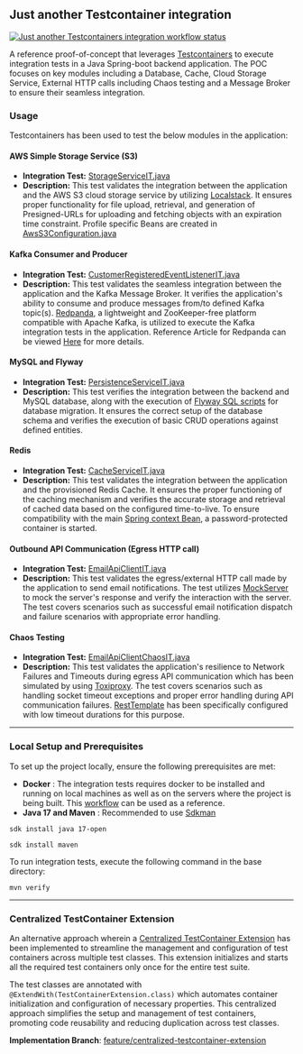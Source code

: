 ## Just another Testcontainer integration 
[![Just another Testcontainers integration workflow status](https://github.com/hardikSinghBehl/just-another-testcontainer-integration/actions/workflows/maven.yml/badge.svg?branch=main)](https://github.com/hardikSinghBehl/just-another-testcontainer-integration/actions/workflows/maven.yml)

A reference proof-of-concept that leverages [Testcontainers](https://testcontainers.com/) to execute integration tests in a Java Spring-boot backend application. The POC focuses on key modules including a Database, Cache, Cloud Storage Service, External HTTP calls including Chaos testing and a Message Broker to ensure their seamless integration. 

### Usage

Testcontainers has been used to test the below modules in the application:

#### AWS Simple Storage Service (S3)

- **Integration Test:** [StorageServiceIT.java](https://github.com/hardikSinghBehl/just-another-testcontainer-integration/blob/main/src/test/java/com/behl/receptacle/service/StorageServiceIT.java)
- **Description:** This test validates the integration between the application and the AWS S3 cloud storage service by utilizing [Localstack](https://localstack.cloud/). It ensures proper functionality for file upload, retrieval, and generation of Presigned-URLs for uploading and fetching objects with an expiration time constraint. Profile specific Beans are created in [AwsS3Configuration.java](https://github.com/hardikSinghBehl/just-another-testcontainer-integration/blob/main/src/main/java/com/behl/receptacle/configuration/AwsS3Configuration.java)


#### Kafka Consumer and Producer

- **Integration Test:** [CustomerRegisteredEventListenerIT.java](https://github.com/hardikSinghBehl/just-another-testcontainer-integration/blob/main/src/test/java/com/behl/receptacle/listener/CustomerRegisteredEventListenerIT.java)
- **Description:** This test validates the seamless integration between the application and the Kafka Message Broker. It verifies the application's ability to consume and produce messages from/to defined Kafka topic(s). [Redpanda](https://testcontainers.com/modules/redpanda/), a lightweight and ZooKeeper-free platform compatible with Apache Kafka, is utilized to execute the Kafka integration tests in the application. Reference Article for Redpanda can be viewed [Here](https://redpanda.com/blog/kafka-application-testing) for more details.


#### MySQL and Flyway

- **Integration Test:** [PersistenceServiceIT.java](https://github.com/hardikSinghBehl/just-another-testcontainer-integration/blob/main/src/test/java/com/behl/receptacle/service/PersistenceServiceIT.java)
- **Description:** This test verifies the integration between the backend and MySQL database, along with the execution of [Flyway SQL scripts](https://github.com/hardikSinghBehl/just-another-testcontainer-integration/tree/main/src/main/resources/db/migration) for database migration. It ensures the correct setup of the database schema and verifies the execution of basic CRUD operations against defined entities.

#### Redis

- **Integration Test:** [CacheServiceIT.java](https://github.com/hardikSinghBehl/just-another-testcontainer-integration/blob/main/src/test/java/com/behl/receptacle/service/CacheServiceIT.java)
- **Description:** This test validates the integration between the application and the provisioned Redis Cache. It ensures the proper functioning of the caching mechanism and verifies the accurate storage and retrieval of cached data based on the configured time-to-live. To ensure compatibility with the main [Spring context Bean](https://github.com/hardikSinghBehl/just-another-testcontainer-integration/blob/main/src/main/java/com/behl/receptacle/configuration/RedisConfiguration.java), a password-protected container is started.

#### Outbound API Communication (Egress HTTP call)

- **Integration Test:** [EmailApiClientIT.java](https://github.com/hardikSinghBehl/just-another-testcontainer-integration/blob/main/src/test/java/com/behl/receptacle/client/EmailApiClientIT.java)
- **Description:** This test validates the egress/external HTTP call made by the application to send email notifications. The test utilizes [MockServer](https://www.mock-server.com/) to mock the server's response and verify the interaction with the server. The test covers scenarios such as successful email notification dispatch and failure scenarios with appropriate error handling.

#### Chaos Testing 

- **Integration Test:** [EmailApiClientChaosIT.java](https://github.com/hardikSinghBehl/just-another-testcontainer-integration/blob/main/src/test/java/com/behl/receptacle/client/EmailApiClientChaosIT.java)
- **Description:** This test validates the application's resilience to Network Failures and Timeouts during egress API communication which has been simulated by using [Toxiproxy](https://github.com/Shopify/toxiproxy). The test covers scenarios such as handling socket timeout exceptions and proper error handling during API communication failures. [RestTemplate](https://github.com/hardikSinghBehl/just-another-testcontainer-integration/blob/main/src/main/java/com/behl/receptacle/configuration/RestTemplateConfiguration.java) has been specifically configured with low timeout durations for this purpose.

---

### Local Setup and Prerequisites

To set up the project locally, ensure the following prerequisites are met:

* **Docker** : The integration tests requires docker to be installed and running on local machines as well as on the servers where the project is being built. This [workflow](https://github.com/hardikSinghBehl/just-another-testcontainer-integration/blob/main/.github/workflows/maven.yml) can be used as a reference.
* **Java 17 and Maven** : Recommended to use [Sdkman](https://sdkman.io)
  
```
sdk install java 17-open
```

```
sdk install maven
```

To run integration tests, execute the following command in the base directory:

```
mvn verify
```

---

### Centralized TestContainer Extension

An alternative approach wherein a [Centralized TestContainer Extension](https://github.com/hardikSinghBehl/just-another-testcontainer-integration/blob/feature/centralized-testcontainer-extension/src/test/java/com/behl/receptacle/TestContainerExtension.java) has been implemented to streamline the management and configuration of test containers across multiple test classes. This extension initializes and starts all the required test containers only once for the entire test suite.

The test classes are annotated with `@ExtendWith(TestContainerExtension.class)`  which automates container initialization and configuration of necessary properties. This centralized approach simplifies the setup and management of test containers, promoting code reusability and reducing duplication across test classes.

**Implementation Branch**: [feature/centralized-testcontainer-extension](https://github.com/hardikSinghBehl/just-another-testcontainer-integration/tree/feature/centralized-testcontainer-extension)

